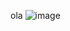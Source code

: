 ola
![image](https://github.com/joaogabrielferreira/joaogabrielferreira/assets/167240106/b3d41fb3-71ae-4449-b2e1-c8cff124d176)

